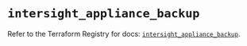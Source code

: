 # `intersight_appliance_backup`

Refer to the Terraform Registry for docs: [`intersight_appliance_backup`](https://registry.terraform.io/providers/ciscodevnet/intersight/1.0.71/docs/resources/appliance_backup).
